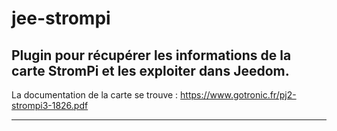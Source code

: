 # jee-strompi

Plugin pour récupérer les informations de la carte StromPi et les exploiter dans **Jeedom**.
---
La documentation de la carte se trouve : https://www.gotronic.fr/pj2-strompi3-1826.pdf


---



